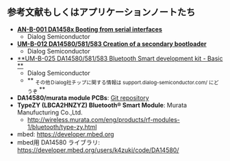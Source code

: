 ## 参考文献もしくはアプリケーションノートたち
* [**AN-B-001 DA1458x Booting from serial interfaces**][1]
    * Dialog Semiconductor
* [**UM-B-012 DA14580/581/583 Creation of a secondary bootloader**][2]
    * Dialog Semiconductor
* [**UM-B-025 DA14580/581/583 Bluetooth Smart development kit - Basic **][3]
    * Dialog Semiconductor
    * ** <sub>その他Ｄialog社チップに関する情報は support.dialog-semiconductor.com/ にどうぞ</sub> **
* **DA14580/murata module PCBs**: [Git repository](github.com/K4zuki/da14580)
* **TypeZY (LBCA2HNZYZ) Bluetooth® Smart Module**: Murata Manufucturing Co.,Ltd.
    * http://wireless.murata.com/eng/products/rf-modules-1/bluetooth/type-zy.html
* mbed: https://developer.mbed.org
* mbed用 DA14580 ライブラリ:
 https://developer.mbed.org/users/k4zuki/code/DA14580/

[1]: http://support.dialog-semiconductor.com/resource/b-001-da14580-booting-serial-interfaces
[2]: http://support.dialog-semiconductor.com/resource/um-b-012-creation-secondary-boot-loader
[3]: http://support.dialog-semiconductor.com/resource/basic-dev-kit-um-b-025-da14580581583-bluetooth-smart-development-kit-sdk3
